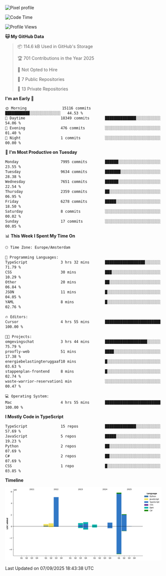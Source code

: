 ![Pixel profile](https://pixel-profile.vercel.app/api/github-stats?username=Atchferox&screen_effect=true&theme=rainbow
)


<!--START_SECTION:waka-->
![Code Time](http://img.shields.io/badge/Code%20Time-737%20hrs%2032%20mins-blue)

![Profile Views](http://img.shields.io/badge/Profile%20Views-0-blue)

**🐱 My GitHub Data** 

> 📦 114.6 kB Used in GitHub's Storage 
 > 
> 🏆 701 Contributions in the Year 2025
 > 
> 🚫 Not Opted to Hire
 > 
> 📜 7 Public Repositories 
 > 
> 🔑 13 Private Repositories 
 > 
**I'm an Early 🐤** 

```text
🌞 Morning                15116 commits       ███████████░░░░░░░░░░░░░░   44.53 % 
🌆 Daytime                18349 commits       ██████████████░░░░░░░░░░░   54.06 % 
🌃 Evening                476 commits         ░░░░░░░░░░░░░░░░░░░░░░░░░   01.40 % 
🌙 Night                  1 commits           ░░░░░░░░░░░░░░░░░░░░░░░░░   00.00 % 
```
📅 **I'm Most Productive on Tuesday** 

```text
Monday                   7995 commits        ██████░░░░░░░░░░░░░░░░░░░   23.55 % 
Tuesday                  9634 commits        ███████░░░░░░░░░░░░░░░░░░   28.38 % 
Wednesday                7651 commits        ██████░░░░░░░░░░░░░░░░░░░   22.54 % 
Thursday                 2359 commits        ██░░░░░░░░░░░░░░░░░░░░░░░   06.95 % 
Friday                   6278 commits        █████░░░░░░░░░░░░░░░░░░░░   18.50 % 
Saturday                 8 commits           ░░░░░░░░░░░░░░░░░░░░░░░░░   00.02 % 
Sunday                   17 commits          ░░░░░░░░░░░░░░░░░░░░░░░░░   00.05 % 
```


📊 **This Week I Spent My Time On** 

```text
🕑︎ Time Zone: Europe/Amsterdam

💬 Programming Languages: 
TypeScript               3 hrs 32 mins       ██████████████████░░░░░░░   71.79 % 
CSS                      30 mins             ███░░░░░░░░░░░░░░░░░░░░░░   10.29 % 
Other                    20 mins             ██░░░░░░░░░░░░░░░░░░░░░░░   06.84 % 
JSON                     11 mins             █░░░░░░░░░░░░░░░░░░░░░░░░   04.05 % 
YAML                     8 mins              █░░░░░░░░░░░░░░░░░░░░░░░░   02.76 % 

🔥 Editors: 
Cursor                   4 hrs 55 mins       █████████████████████████   100.00 % 

🐱‍💻 Projects: 
omgevingschat            3 hrs 44 mins       ███████████████████░░░░░░   75.79 % 
proofly-web              51 mins             ████░░░░░░░░░░░░░░░░░░░░░   17.38 % 
energiebelastingteruggaaf10 mins             █░░░░░░░░░░░░░░░░░░░░░░░░   03.63 % 
stappenplan-frontend     8 mins              █░░░░░░░░░░░░░░░░░░░░░░░░   02.74 % 
waste-warrior-reservation1 min               ░░░░░░░░░░░░░░░░░░░░░░░░░   00.47 % 

💻 Operating System: 
Mac                      4 hrs 55 mins       █████████████████████████   100.00 % 
```

**I Mostly Code in TypeScript** 

```text
TypeScript               15 repos            ██████████████░░░░░░░░░░░   57.69 % 
JavaScript               5 repos             █████░░░░░░░░░░░░░░░░░░░░   19.23 % 
Python                   2 repos             ██░░░░░░░░░░░░░░░░░░░░░░░   07.69 % 
C#                       2 repos             ██░░░░░░░░░░░░░░░░░░░░░░░   07.69 % 
CSS                      1 repo              █░░░░░░░░░░░░░░░░░░░░░░░░   03.85 % 
```



**Timeline**

![Lines of Code chart](https://raw.githubusercontent.com/Atchferox/Atchferox/main/assets/bar_graph.png)


 Last Updated on 07/09/2025 18:43:38 UTC
<!--END_SECTION:waka-->

